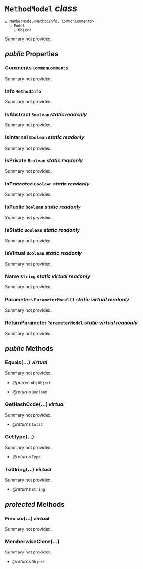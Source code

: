 # <code><span title="undefined">MethodModel</span></code> *class*

```
ட MemberModel<MethodInfo, CommonComments>
  ட Model
    ட Object
```

Summary not provided.

## *public* Properties

### Comments <code><span title="undefined">CommonComments</span></code>

Summary not provided.

### Info <code><span title="undefined">MethodInfo</span></code>

Summary not provided.

### IsAbstract <code><span title="undefined">Boolean</span></code> *static* *readonly*

Summary not provided.

### IsInternal <code><span title="undefined">Boolean</span></code> *static* *readonly*

Summary not provided.

### IsPrivate <code><span title="undefined">Boolean</span></code> *static* *readonly*

Summary not provided.

### IsProtected <code><span title="undefined">Boolean</span></code> *static* *readonly*

Summary not provided.

### IsPublic <code><span title="undefined">Boolean</span></code> *static* *readonly*

Summary not provided.

### IsStatic <code><span title="undefined">Boolean</span></code> *static* *readonly*

Summary not provided.

### IsVirtual <code><span title="undefined">Boolean</span></code> *static* *readonly*

Summary not provided.

### Name <code><span title="undefined">String</span></code> *static* *virtual* *readonly*

Summary not provided.

### Parameters <code><span title="undefined">ParameterModel[]</span></code> *static* *virtual* *readonly*

Summary not provided.

### ReturnParameter <code><a href="..\Parameters\ParameterModel.md">ParameterModel</a></code> *static* *virtual* *readonly*

Summary not provided.



## *public* Methods

### Equals(...) *virtual*

Summary not provided.

- *@param* obj <code><span title="undefined">Object</span></code>

- *@returns* <code><span title="undefined">Boolean</span></code>

### GetHashCode(...) *virtual*

Summary not provided.

- *@returns* <code><span title="undefined">Int32</span></code>

### GetType(...)

Summary not provided.

- *@returns* <code><span title="undefined">Type</span></code>

### ToString(...) *virtual*

Summary not provided.

- *@returns* <code><span title="undefined">String</span></code>

## *protected* Methods

### Finalize(...) *virtual*

Summary not provided.



### MemberwiseClone(...)

Summary not provided.

- *@returns* <code><span title="undefined">Object</span></code>